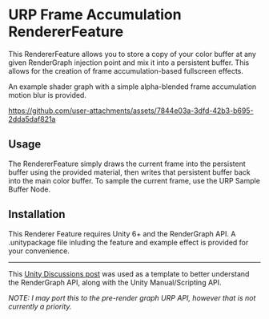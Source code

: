# URP Frame Accumulation RendererFeature

This RendererFeature allows you to store a copy of your color buffer at any given RenderGraph injection point and mix it into a persistent buffer. This allows for the creation of frame accumulation-based fullscreen effects.

An example shader graph with a simple alpha-blended frame accumulation motion blur is provided.

https://github.com/user-attachments/assets/7844e03a-3dfd-42b3-b695-2dda5daf821a



## Usage
The RendererFeature simply draws the current frame into the persistent buffer using the provided material, then writes that persistent buffer back into the main color buffer. To sample the current frame, use the URP Sample Buffer Node.


## Installation
This Renderer Feature requires Unity 6+ and the RenderGraph API.
A .unitypackage file inluding the feature and example effect is provided for your convenience. 

------

This [Unity Discussions post](https://discussions.unity.com/t/introduction-of-render-graph-in-the-universal-render-pipeline-urp/930355/3) was used as a template to better understand the RenderGraph API, along with the Unity Manual/Scripting API.


*NOTE: I may port this to the pre-render graph URP API, however that is not currently a priority.*
